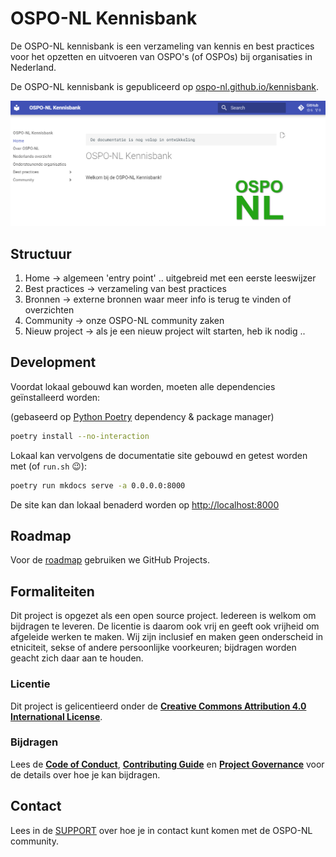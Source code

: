 # OSPO-NL Kennisbank

De OSPO-NL kennisbank is een verzameling van kennis en best practices voor het opzetten en uitvoeren
van OSPO's (of OSPOs) bij organisaties in Nederland.

De OSPO-NL kennisbank is gepubliceerd op
[ospo-nl.github.io/kennisbank](https://ospo-nl.github.io/kennisbank/).

![Kennisbank Screenshot](docs/assets/images/screenshot-kennisbank-OSPO-NL.png)

## Structuur

1. Home -> algemeen 'entry point' .. uitgebreid met een eerste leeswijzer
1. Best practices -> verzameling van best practices
1. Bronnen -> externe bronnen waar meer info is terug te vinden of overzichten
1. Community -> onze OSPO-NL community zaken
1. Nieuw project -> als je een nieuw project wilt starten, heb ik nodig ..

## Development

Voordat lokaal gebouwd kan worden, moeten alle dependencies geïnstalleerd worden:

(gebaseerd op [Python Poetry](https://python-poetry.org/docs/#installation) dependency & package manager)

```bash
poetry install --no-interaction
```

Lokaal kan vervolgens de documentatie site gebouwd en getest worden met (of `run.sh` :wink:):

```bash
poetry run mkdocs serve -a 0.0.0.0:8000
```

De site kan dan lokaal benaderd worden op [http://localhost:8000](http://localhost:8000)

## Roadmap

Voor de [roadmap](https://github.com/orgs/ospo-nl/projects/1) gebruiken we GitHub Projects.

## Formaliteiten

Dit project is opgezet als een open source project. Iedereen is welkom om bijdragen te leveren. De
licentie is daarom ook vrij en geeft ook vrijheid om afgeleide werken te maken. Wij zijn inclusief
en maken geen onderscheid in etniciteit, sekse of andere persoonlijke voorkeuren; bijdragen worden
geacht zich daar aan te houden.

### Licentie 

Dit project is gelicentieerd onder de **[Creative Commons Attribution 4.0 International
License](https://github.com/ospo-nl/.github/blob/main/LICENSE)**.

### Bijdragen

Lees de **[Code of Conduct](https://ospo-nl.github.io/kennisbank/community/CODE_OF_CONDUCT/)**,
**[Contributing Guide](https://ospo-nl.github.io/kennisbank/community/CONTRIBUTING/)** en **[Project
Governance](https://ospo-nl.github.io/kennisbank/community/PROJECT_GOVERNANCE/)** voor de details
over hoe je kan bijdragen.


## Contact

Lees in de [SUPPORT](https://ospo-nl.github.io/kennisbank/community/SUPPORT/) over hoe je in contact
kunt komen met de OSPO-NL community.
